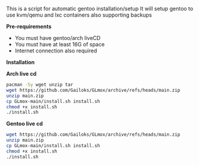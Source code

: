 This is a script for automatic gentoo installation/setup
It will setup gentoo to use kvm/qemu and lxc containers also supporting backups

**Pre-requirements**
* You must have gentoo/arch liveCD 
* You must have at least 16G of space
* Internet connection also required

**Installation**

 **Arch live cd**
 ```bash
 pacman -Sy wget unzip tar
 wget https://github.com/Gailoks/GLmox/archive/refs/heads/main.zip
 unzip main.zip
 cp GLmox-main/install.sh install.sh
 chmod +x install.sh
 ./install.sh 
 ```
    
 **Gentoo live cd**
 ```bash
 wget https://github.com/Gailoks/GLmox/archive/refs/heads/main.zip
 unzip main.zip
 cp GLmox-main/install.sh install.sh
 chmod +x install.sh
 ./install.sh 
 ```
